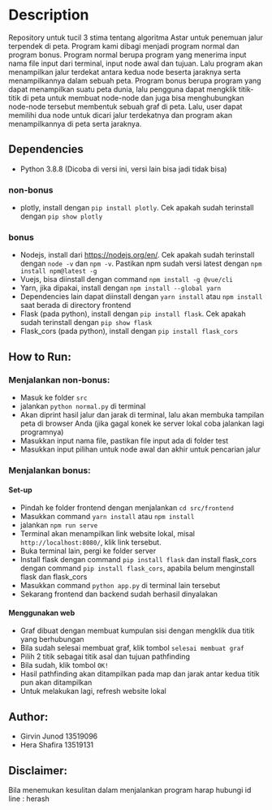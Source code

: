 # Description
Repository untuk tucil 3 stima tentang algoritma Astar untuk penemuan jalur terpendek di peta. 
Program kami dibagi menjadi program normal dan program bonus. 
Program normal berupa program yang menerima input nama file input dari terminal, input node awal dan tujuan. 
Lalu program akan menampilkan jalur terdekat antara kedua node beserta jaraknya serta menampilkannya dalam sebuah peta.
Program bonus berupa program yang dapat menampilkan suatu peta dunia, lalu pengguna dapat mengklik titik-titik di peta untuk
membuat node-node dan juga bisa menghubungkan node-node tersebut membentuk sebuah graf di peta. Lalu, user dapat memilihi dua node
untuk dicari jalur terdekatnya dan program akan menampilkannya di peta serta jaraknya.
## Dependencies
- Python 3.8.8 (Dicoba di versi ini, versi lain bisa jadi tidak bisa)
### non-bonus
- plotly, install dengan `pip install plotly`. Cek apakah sudah terinstall dengan `pip show plotly`

### bonus
- Nodejs, install dari https://nodejs.org/en/. Cek apakah sudah terinstall dengan `node -v` dan `npm -v`. Pastikan npm sudah versi latest dengan `npm install npm@latest -g`
- Vuejs, bisa diinstall dengan command `npm install -g @vue/cli`
- Yarn, jika dipakai, install dengan `npm install --global yarn`
- Dependencies lain dapat diinstall dengan `yarn install` atau `npm install` saat berada di directory frontend
- Flask (pada python), install dengan `pip install flask`. Cek apakah sudah terinstall dengan `pip show flask`
- Flask_cors (pada python), install dengan `pip install flask_cors`

## How to Run:

### Menjalankan non-bonus:
- Masuk ke folder `src`
- jalankan `python normal.py` di terminal
- Akan diprint hasil jalur dan jarak di terminal, lalu akan membuka tampilan peta di browser Anda (jika gagal konek ke server lokal coba jalankan lagi programnya)
- Masukkan input nama file, pastikan file input ada di folder test
- Masukkan input pilihan untuk node awal dan akhir untuk pencarian jalur
### Menjalankan bonus:
#### Set-up
- Pindah ke folder frontend dengan menjalankan `cd src/frontend`
- Masukkan command `yarn install` atau `npm install`
- jalankan `npm run serve`
- Terminal akan menampilkan link website lokal, misal `http://localhost:8080/`, klik link tersebut.
- Buka terminal lain, pergi ke folder server
- Install flask dengan command `pip install flask` dan install flask_cors dengan command `pip install flask_cors`, apabila belum menginstall flask dan flask_cors
- Masukkan command `python app.py` di terminal lain tersebut
- Sekarang frontend dan backend sudah berhasil dinyalakan
#### Menggunakan web
- Graf dibuat dengan membuat kumpulan sisi dengan mengklik dua titik yang berhubungan
- Bila sudah selesai membuat graf, klik tombol `selesai membuat graf`
- Pilih 2 titik sebagai titik asal dan tujuan pathfinding
- Bila sudah, klik tombol `OK!`
- Hasil pathfinding akan ditampilkan pada map dan jarak antar kedua titik pun akan ditampilkan
- Untuk melakukan lagi, refresh website lokal

## Author:
- Girvin Junod 13519096
- Hera Shafira 13519131

## Disclaimer:
Bila menemukan kesulitan dalam menjalankan program harap hubungi id line : herash

